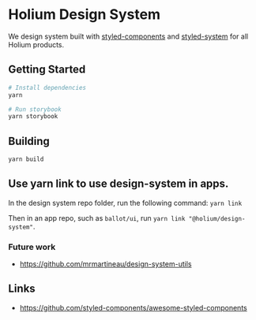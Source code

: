 # Holium Design System

We design system built with [styled-components](https://styled-components.com/) and [styled-system](https://styled-system.com/) for all Holium products.

## Getting Started

```zsh
# Install dependencies
yarn

# Run storybook
yarn storybook
```

## Building

```zsh
yarn build
```

## Use yarn link to use design-system in apps.

In the design system repo folder, run the following command: `yarn link`

Then in an app repo, such as `ballot/ui`, run `yarn link "@holium/design-system"`.

### Future work

- https://github.com/mrmartineau/design-system-utils

## Links

- https://github.com/styled-components/awesome-styled-components
